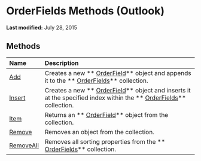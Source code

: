 
# OrderFields Methods (Outlook)

 **Last modified:** July 28, 2015


## Methods



|**Name**|**Description**|
|:-----|:-----|
| [Add](aabd32ef-e707-ddc5-24b6-723293273e56.md)|Creates a new  ** [OrderField](4ae32270-bde9-3178-bca3-f8d145779d3d.md)** object and appends it to the ** [OrderFields](e115fb80-352d-fd2e-c1c3-d266776fe122.md)** collection.|
| [Insert](b866034d-4999-ebab-7f18-5fd63f169564.md)|Creates a new  ** [OrderField](4ae32270-bde9-3178-bca3-f8d145779d3d.md)** object and inserts it at the specified index within the ** [OrderFields](e115fb80-352d-fd2e-c1c3-d266776fe122.md)** collection.|
| [Item](0738f59e-8eda-18af-1aee-13d566c248db.md)|Returns an  ** [OrderField](4ae32270-bde9-3178-bca3-f8d145779d3d.md)** object from the collection.|
| [Remove](f560a900-873b-5aab-0a09-4477f0e50503.md)|Removes an object from the collection.|
| [RemoveAll](181c99a5-e7bd-ed9f-fae7-6d68de500b01.md)|Removes all sorting properties from the  ** [OrderFields](e115fb80-352d-fd2e-c1c3-d266776fe122.md)** collection.|
